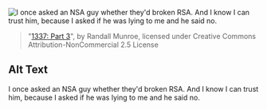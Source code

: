 ![I once asked an NSA guy whether they'd broken RSA.  And I know I can trust him, because I asked if he was lying to me and he said no.](https://imgs.xkcd.com/comics/1337_part_3.png)
> "[1337: Part 3](https://xkcd.com/343/)", by Randall Munroe, licensed under Creative Commons Attribution-NonCommercial 2.5 License

## Alt Text
I once asked an NSA guy whether they'd broken RSA.  And I know I can trust him, because I asked if he was lying to me and he said no.
